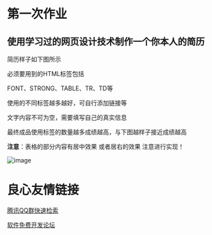 # 第一次作业

## 使用学习过的网页设计技术制作一个**你本人的简历**

简历样子如下图所示

必须要用到的HTML标签包括 

FONT、STRONG、TABLE、TR、TD等

使用的不同标签越多越好，可自行添加链接等

文字内容不可为空，需要填写自己的真实信息

最终成品使用标签的数量越多成绩越高，与下图越样子接近成绩越高

**注意**：表格的部分内容有居中效果 或者居右的效果 注意进行实现！

![image](https://gitee.com/dust_terrydash/firsthtml_jianli/raw/master/pic.png)



 # 良心友情链接

[腾讯QQ群快速检索](http://u.720life.cn/s/8cf73f7c)

[软件免费开发论坛](http://u.720life.cn/s/bbb01dc0)